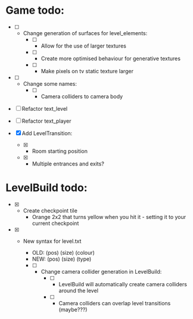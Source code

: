 # Game todo:

- [ ] - Change generation of surfaces for level_elements:
    - [ ] - Allow for the use of larger textures
    - [ ] - Create more optimised behaviour for generative textures
    - [ ] - Make pixels on tv static texture larger

- [ ] - Change some names:
     - [ ] - Camera colliders to camera body

- [ ] Refactor text_level

- [ ] Refactor text_player


- [x] Add LevelTransition:
    - [x] - Room starting position
    - [x] - Multiple entrances and exits?


# LevelBuild todo:

- [x] - Create checkpoint tile
    - Orange 2x2 that turns yellow when you hit it - setting it to your current checkpoint

- [x] - New syntax for level.txt
    - OLD: (pos) (size) (colour)
    - NEW: (pos) (size) (type)

    - [ ] - Change camera collider generation in LevelBuild:
        - [ ] - LevelBuild will automatically create camera colliders around the level
        - [ ] - Camera colliders can overlap level transitions (maybe???)
